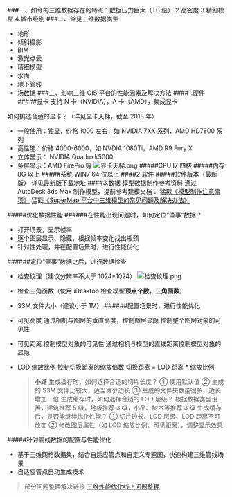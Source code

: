 ###一、如今的三维数据存在的特点 1.数据压力巨大（TB 级） 2.高密度 3.精细模型 4.城市级别 ###二、常见三维数据类型

- 地形
- 倾斜摄影
- BIM
- 激光点云
- 精细模型
- 水面
- 地下管线
- 场数据 ###三、影响三维 GIS 平台的性能因素及解决方法
  ####1.硬件 #####显卡
  支持 N 卡（NVIDIA），A 卡（AMD），集成显卡

如何挑选合适的显卡？（详见显卡天梯，截至 2018 年）

- 一般使用：独显，价格 1000 左右，如 NVIDIA 7XX 系列，AMD HD7800 系列
- 高性能：价格 4000-6000，如 NVDIA 1080Ti，AMD R9 Fury X
- 立体显示： NVIDIA Quadro k5000
- 多屏显示：AMD FirePro 等
  ![显卡天梯.png](https://upload-images.jianshu.io/upload_images/12877063-c507f3533775c566.png?imageMogr2/auto-orient/strip%7CimageView2/2/w/1240)
  #####CPU
  I7 四核 #####内存
  8G 以上 #####系统
  WIN7 64 位以上
  ####2.软件 #####软件版本（最新版）
  详见[最新版下载地址](http://support.supermap.com.cn/)
  ####3.数据
  模型数据制作参考资料
  通过 AutoDesk 3ds Max 制作模型，提前参考建模文档：
  猛戳[《模型制作注意事项》](https://blog.csdn.net/supermapsupport/article/details/81701953)
  猛戳[《SuperMap 平台中三维模型的常见问题及解决办法》](https://blog.csdn.net/supermapsupport/article/details/68927746)

#####优化数据性能 ######在性能出现问题时，如何定位“肇事”数据？

- 打开场景，显示帧率
- 逐个图层显示、隐藏，根据帧率变化找出瓶颈
- 针对性处理，并在配置场景时，进行性能优化

######定位“肇事”数据之后，进行数据检查

- 检查纹理（建议分辨率不大于 1024\*1024）
  ![检查纹理.png](https://upload-images.jianshu.io/upload_images/12877063-2d888e8b43281462.png?imageMogr2/auto-orient/strip%7CimageView2/2/w/1240)

- 检查三角面数（使用 iDesktop 检查模型**顶点个数**，**三角面数**）
- S3M 文件大小（建议小于 1M） ######配置场景时，进行性能优化
- 可见高度
  通过相机与图层的垂直高度，控制图层显隐
  控制整个图层对象的可见性
- 可见距离
  控制模型对象的可见性
  通过相机与模型的直线距离控制模型对象的显隐
- LOD 缩放比例
  控制切换距离的缩放倍数
  切换距离 = LOD 距离 \* 缩放比例
  > **小结**
  > 生成缓存时，如何选择合适的切片长度？
  > ① 使用默认值
  > ② 生成的 S3M 文件比较大，适当减少边长
  > ③ 生成的文件夹数量很多，边长增加一倍
  > 生成缓存时，如何选择合适的 LOD 层级？
  > 根据数据类型设置，建筑推荐 5 级，地板推荐 3 级，小品、树木等推荐 3 级
  > 生成缓存后，是否能继续优化性能？
  > ① 切片边长、LOD 层级、LOD 距离不可改变
  > ② 修改图层属性（如 LOD 缩放比例、可见距离），调整显示效果

#####针对管线数据的配置与性能优化

- 基于三维网格数据集，结合自适应管点和自定义专题图，快速构建三维管线场景
- 自适应管点自动生成技术

> 部分问题整理解决链接
> [三维性能优化线上问题整理](https://mp.weixin.qq.com/s/T2fp_oaZaD_t_uIW09Daog)
